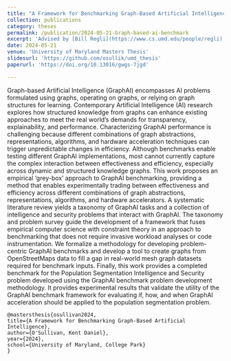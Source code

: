```yaml
---
title: "A Framework for Benchmarking Graph-Based Artificial Intelligence"
collection: publications
category: theses
permalink: /publication/2024-05-21-Graph-based-ai-benchmark
excerpt: 'Advised by [Bill Regli](https://www.cs.umd.edu/people/regli) at the [University of Maryland](https://www.cs.umd.edu/).'
date: 2024-05-21
venue: 'University of Maryland Masters Thesis'
slidesurl: 'https://github.com/osullik/umd_thesis'
paperurl: 'https://doi.org/10.13016/gwgs-7jgd'

---
```


Graph-based Artificial Intelligence (GraphAI) encompasses AI problems formulated using graphs, operating on graphs, or relying on graph structures for learning.
Contemporary Artificial Intelligence (AI) research explores how structured knowledge from graphs can enhance existing approaches to meet the real world’s demands for transparency, explainability, and performance.
Characterizing GraphAI performance is challenging because different combinations of graph abstractions, representations, algorithms, and hardware acceleration techniques can trigger unpredictable changes in efficiency. 
Although benchmarks enable testing different GraphAI implementations, most cannot currently capture the complex interaction between effectiveness and efficiency, especially across dynamic and structured knowledge graphs.
This work proposes an empirical ‘grey-box’ approach to GraphAI benchmarking, providing a method that enables experimentally trading between effectiveness and efficiency across different combinations of graph abstractions, representations, algorithms, and hardware accelerators. 
A systematic literature review yields a taxonomy of GraphAI tasks and a collection of intelligence and security problems that interact with GraphAI. 
The taxonomy and problem survey guide the development of a framework that fuses empirical computer science with constraint theory in an approach to benchmarking that does not require invasive workload analyses or code instrumentation.
We formalize a methodology for developing problem-centric GraphAI benchmarks and develop a tool to create graphs from OpenStreetMaps data to fill a gap in real-world mesh graph datasets required for benchmark inputs. 
Finally, this work provides a completed benchmark for the Population Segmentation Intelligence and Security problem developed using the GraphAI benchmark problem development methodology. 
It provides experimental results that validate the utility of the GraphAI benchmark framework for evaluating if, how, and when GraphAI acceleration should be applied to the population segmentation problem.

    @mastersthesis{osullivan2024,
    title={A Framework for Benchmarking Graph-Based Artificial Intelligence},
    author={O'Sullivan, Kent Daniel},
    year={2024},
    school={University of Maryland, College Park}
    }